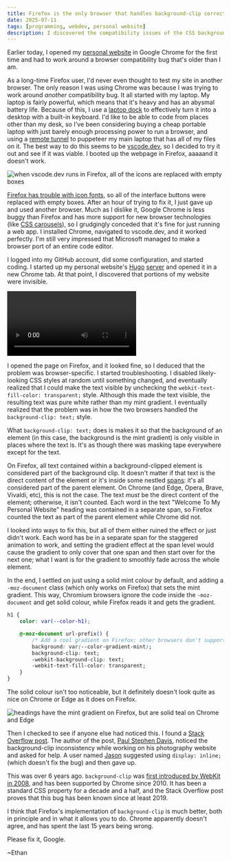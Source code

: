 ```yaml
---
title: Firefox is the only browser that handles background-clip correctly
date: 2025-07-11
tags: [programming, webdev, personal website]
description: I discovered the compatibility issues of the CSS background-clip attribute
---
```


Earlier today, I opened my [personal website](/blog/personalwebsite) in Google Chrome for the first time and had to work around a browser compatibility bug that's older than I am.

As a long-time Firefox user, I'd never even thought to test my site in another browser. The only reason I was using Chrome was because I was trying to work around *another* compatibility bug. It all started with my laptop. My laptop is fairly powerful, which means that it's heavy and has an abysmal battery life. Because of this, I use a [laptop dock](https://www.youtube.com/watch?v=Pc31L3zJiaU) to effectively turn it into a desktop with a built-in keyboard. I'd like to be able to code from places other than my desk, so I've been considering buying a cheap portable laptop with just barely enough processing power to run a browser, and using a [remote tunnel](https://code.visualstudio.com/docs/remote/tunnels) to puppeteer my main laptop that has all of my files on it. The best way to do this seems to be [vscode.dev](https://code.visualstudio.com/blogs/2021/10/20/vscode-dev), so I decided to try it out and see if it was viable. I booted up the webpage in Firefox, aaaaand it doesn't work.

![when vscode.dev runs in Firefox, all of the icons are replaced with empty boxes](~/vscode-dot-dev-icon-font.webp "Firefox is bad at icon fonts")

[Firefox has trouble with icon fonts](https://support.mozilla.org/en-US/questions/1016919), so all of the interface buttons were replaced with empty boxes. After an hour of trying to fix it, I just gave up and used another browser. Much as I dislike it, Google Chrome is less buggy than Firefox and has more support for new browser technologies (like [CSS carousels](https://chrome.dev/carousel/)), so I grudgingly conceded that it's fine for just running a web app. I installed Chrome, navigated to vscode.dev, and it worked perfectly. I'm still very impressed that Microsoft managed to make a browser port of an entire code editor.

I logged into my GitHub account, did some configuration, and started coding. I started up my personal website's [Hugo](/blog/hugoswitch) [server](https://gohugo.io/commands/hugo_server/) and opened it in a new Chrome tab. At that point, I discovered that portions of my website were invisible.

![The mint gradient is visible on Firefox but not on Chrome](~/background-clip-firefox-chrome.webm "Firefox (left) vs Chrome (right)")

I opened the page on Firefox, and it looked fine, so I deduced that the problem was browser-specific. I started troubleshooting. I disabled likely-looking CSS styles at random until something changed, and eventually realized that I could make the text visible by unchecking the `webkit-text-fill-color: transparent;` style. Although this made the text visible, the resulting text was pure white rather than my mint gradient. I eventually realized that the problem was in how the two browsers handled the `background-clip: text;` style.

What `background-clip: text;` does is makes it so that the background of an element (in this case, the background is the mint gradient) is only visible in places where the text is. It's as though there was masking tape everywhere except for the text.

On Firefox, all text contained within a background-clipped element is considered part of the background clip. It doesn't matter if that text is the direct content of the element or it's inside some nestled [spans](https://developer.mozilla.org/en-US/docs/Web/HTML/Reference/Elements/span): it's all considered part of the parent element. On Chrome (and Edge, Opera, Brave, Vivaldi, etc), this is not the case. The text *must* be the direct content of the element; otherwise, it isn't counted. Each word in the text "Welcome To My Personal Website" heading was contained in a separate span, so Firefox counted the text as part of the parent element while Chrome did not.

I looked into ways to fix this, but all of them either ruined the effect or just didn't work. Each word has be in a separate span for the staggered animation to work, and setting the gradient effect at the span level would cause the gradient to only cover that one span and then start over for the next one; what I want is for the gradient to smoothly fade across the whole element.

In the end, I settled on just using a solid mint colour by default, and adding a `-moz-document` class (which only works on Firefox) that sets the mint gradient. This way, Chromium browsers ignore the code inside the `-moz-document` and get solid colour, while Firefox reads it and gets the gradient.

```css
h1 {
    color: var(--color-h1);

    @-moz-document url-prefix() {
        /* Add a cool gradient on Firefox; other browsers don't support it :( */
        background: var(--color-gradient-mint);
        background-clip: text;
        -webkit-background-clip: text;
        -webkit-text-fill-color: transparent;
    }
}
```

The solid colour isn't too noticeable, but it definitely doesn't look quite as nice on Chrome or Edge as it does on Firefox.

![headings have the mint gradient on Firefox, but are solid teal on Chrome and Edge](~/mint-headings-firefox-chrome-edge.webp "Firefox (left) vs Chrome (top right) vs Edge (bottom right)")

Then I checked to see if anyone else had noticed this. I found a [Stack Overflow post](https://stackoverflow.com/questions/55198363/webkit-background-clip-text-working-on-mozilla-but-not-on-chrome). The author of the post, [Paul Stephen Davis](https://stackoverflow.com/users/5925418/paul-stephen-davis), noticed the background-clip inconsistency while working on his photography website and asked for help. A user named [Jason](https://stackoverflow.com/users/4243228/jason) suggested using `display: inline;` (which doesn't fix the bug) and then gave up.

This was over 6 years ago. `background-clip` was [first introduced by WebKit in 2008](https://www.css3.info/webkit-introduces-background-cliptext/), and has been supported by Chrome since 2010. It has been a standard CSS property for a decade and a half, and the Stack Overflow post proves that this bug has been known since at least 2019.

I think that Firefox's implementation of `background-clip` is much better, both in principle and in what it allows you to do. Chrome apparently doesn't agree, and has spent the last 15 years being wrong.

Please fix it, Google.

~Ethan
